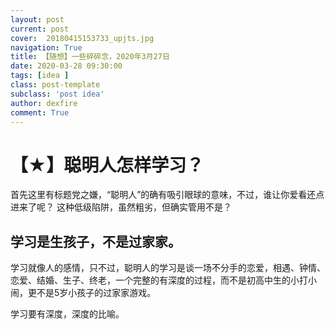 ```yaml
---
layout: post
current: post
cover:  20180415153733_upjts.jpg
navigation: True
title: 【随想】一些碎碎念，2020年3月27日
date: 2020-03-28 09:30:00
tags: [idea ]
class: post-template
subclass: 'post idea'
author: dexfire
comment: True
---
```


# 【★】聪明人怎样学习？

首先这里有标题党之嫌，“聪明人”的确有吸引眼球的意味，不过，谁让你爱看还点进来了呢？
这种低级陷阱，虽然粗劣，但确实管用不是？

## 学习是生孩子，不是过家家。

学习就像人的感情，只不过，聪明人的学习是谈一场不分手的恋爱，相遇、钟情、恋爱、结婚、生子、终老，一个完整的有深度的过程，而不是初高中生的小打小闹，更不是5岁小孩子的过家家游戏。

学习要有深度，深度的比喻。
